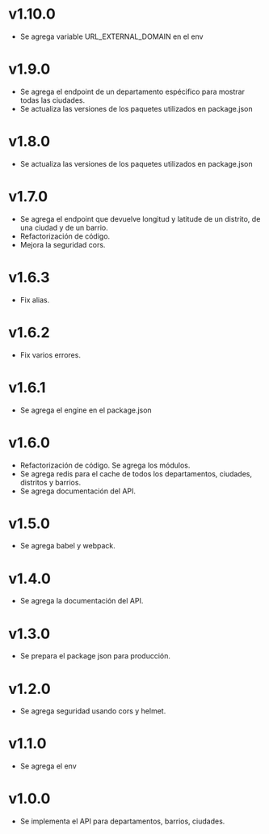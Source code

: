 # v1.10.0

- Se agrega variable URL_EXTERNAL_DOMAIN en el env

# v1.9.0

- Se agrega el endpoint de un departamento espécifico para mostrar todas las ciudades. 
- Se actualiza las versiones de los paquetes utilizados en package.json

# v1.8.0

- Se actualiza las versiones de los paquetes utilizados en package.json

# v1.7.0

- Se agrega el endpoint que devuelve longitud y latitude de un distrito, de una ciudad y de un barrio.
- Refactorización de código.
- Mejora la seguridad cors.

# v1.6.3

- Fix alias.

# v1.6.2

- Fix varios errores.

# v1.6.1

- Se agrega el engine en el package.json

# v1.6.0

- Refactorización de código. Se agrega los módulos.
- Se agrega redis para el cache de todos los departamentos, ciudades, distritos y barrios.
- Se agrega documentación del API.

# v1.5.0

- Se agrega babel y webpack.

# v1.4.0

- Se agrega la documentación del API.

# v1.3.0

- Se prepara el package json para producción.

# v1.2.0

- Se agrega seguridad usando cors y helmet.

# v1.1.0

- Se agrega el env


# v1.0.0

- Se implementa el API para departamentos, barrios, ciudades.